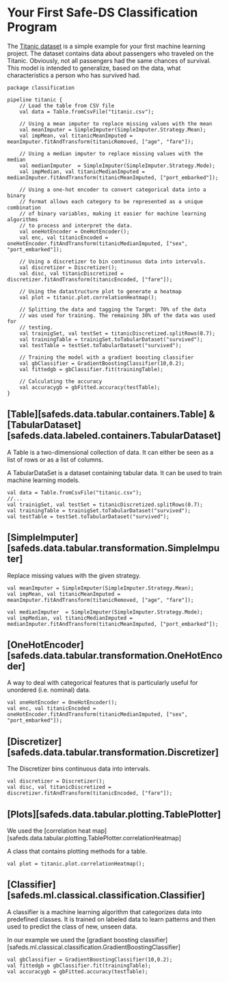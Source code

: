 # Your First Safe-DS Classification Program

The [Titanic dataset](https://github.com/Safe-DS/Datasets/blob/main/src/safeds_datasets/tabular/_titanic/data/titanic.csv)
is a simple example for your first machine learning project. The dataset contains data about passengers who traveled on
the Titanic. Obviously, not all passengers had the same chances of survival. This model is intended to generalize, based
on the data, what characteristics a person who has survived had.

```sds
package classification

pipeline titanic {
    // Load the table from CSV file
    val data = Table.fromCsvFile("titanic.csv");

    // Using a mean imputer to replace missing values with the mean
    val meanImputer = SimpleImputer(SimpleImputer.Strategy.Mean);
    val impMean, val titanicMeanImputed = meanImputer.fitAndTransform(titanicRemoved, ["age", "fare"]);

    // Using a median imputer to replace missing values with the median
    val medianImputer  = SimpleImputer(SimpleImputer.Strategy.Mode);
    val impMedian, val titanicMedianImputed = medianImputer.fitAndTransform(titanicMeanImputed, ["port_embarked"]);

    // Using a one-hot encoder to convert categorical data into a binary
    // format allows each category to be represented as a unique combination
    // of binary variables, making it easier for machine learning algorithms
    // to process and interpret the data.
    val oneHotEncoder = OneHotEncoder();
    val enc, val titanicEncoded = oneHotEncoder.fitAndTransform(titanicMedianImputed, ["sex", "port_embarked"]);

    // Using a discretizer to bin continuous data into intervals.
    val discretizer = Discretizer();
    val disc, val titanicDiscretized = discretizer.fitAndTransform(titanicEncoded, ["fare"]);

    // Using the datastructure plot to generate a heatmap
	val plot = titanic.plot.correlationHeatmap();

    // Splitting the data and tagging the Target: 70% of the data
    // was used for training. The remaining 30% of the data was used for
    // testing.
    val trainigSet, val testSet = titanicDiscretized.splitRows(0.7);
    val trainingTable = trainigSet.toTabularDataset("survived");
	val testTable = testSet.toTabularDataset("survived");

    // Training the model with a gradient boosting classifier
    val gbClassifier = GradientBoostingClassifier(10,0.2);
    val fittedgb = gbClassifier.fit(trainingTable);

    // Calculating the accuracy
    val accuracygb = gbFitted.accuracy(testTable);
}
```

## [Table][safeds.data.tabular.containers.Table] & [TabularDataset][safeds.data.labeled.containers.TabularDataset]

A Table is a two-dimensional collection of data. It can either be seen as a list of rows or as a list of columns.

A TabularDataSet is a dataset containing tabular data. It can be used to train machine learning models.

```sds
val data = Table.fromCsvFile("titanic.csv");
//...
val trainigSet, val testSet = titanicDiscretized.splitRows(0.7);
val trainingTable = trainigSet.toTabularDataset("survived");
val testTable = testSet.toTabularDataset("survived");
```

## [SimpleImputer][safeds.data.tabular.transformation.SimpleImputer]

Replace missing values with the given strategy.

```sds
val meanImputer = SimpleImputer(SimpleImputer.Strategy.Mean);
val impMean, val titanicMeanImputed = meanImputer.fitAndTransform(titanicRemoved, ["age", "fare"]);

val medianImputer  = SimpleImputer(SimpleImputer.Strategy.Mode);
val impMedian, val titanicMedianImputed = medianImputer.fitAndTransform(titanicMeanImputed, ["port_embarked"]);
```

## [OneHotEncoder][safeds.data.tabular.transformation.OneHotEncoder]

A way to deal with categorical features that is particularly useful for unordered (i.e. nominal) data.

```sds
val oneHotEncoder = OneHotEncoder();
val enc, val titanicEncoded = oneHotEncoder.fitAndTransform(titanicMedianImputed, ["sex", "port_embarked"]);
```

## [Discretizer][safeds.data.tabular.transformation.Discretizer]

The Discretizer bins continuous data into intervals.

```sds
val discretizer = Discretizer();
val disc, val titanicDiscretized = discretizer.fitAndTransform(titanicEncoded, ["fare"]);
```

## [Plots][safeds.data.tabular.plotting.TablePlotter]

We used the [correlation heat map][safeds.data.tabular.plotting.TablePlotter.correlationHeatmap]

A class that contains plotting methods for a table.

```sds
val plot = titanic.plot.correlationHeatmap();
```

## [Classifier][safeds.ml.classical.classification.Classifier]

A classifier is a machine learning algorithm that categorizes data into predefined classes. It is trained on labeled
data to learn patterns and then used to predict the class of new, unseen data.

In our example we used
the [gradiant boosting classifier][safeds.ml.classical.classification.GradientBoostingClassifier]

```sds
val gbClassifier = GradientBoostingClassifier(10,0.2);
val fittedgb = gbClassifier.fit(trainingTable);
val accuracygb = gbFitted.accuracy(testTable);
```
